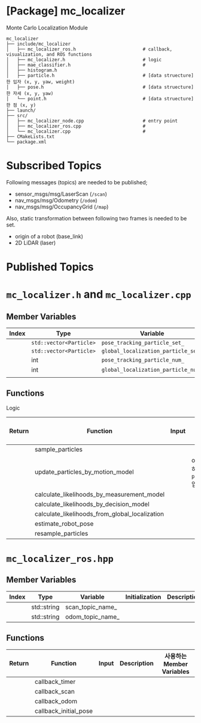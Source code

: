 # [Package] mc_localizer

Monte Carlo Localization Module

    mc_localizer
    ├── include/mc_localizer     
    │   ├── mc_localizer_ros.h                         # callback, visualization, and ROS functions
    │   ├── mc_localizer.h                             # logic
    │   ├── mae_classifier.h                           # 
    │   ├── histogram.h
    │   ├── particle.h                                 # [data struecture] 한 입자 (x, y, yaw, weight)
    │   ├── pose.h                                     # [data struecture] 한 자세 (x, y, yaw)
    │   └── point.h                                    # [data struecture] 한 점 (x, y)
    ├── launch/                            
    ├── src/     
    │   ├── mc_localizer_node.cpp                      # entry point
    │   ├── mc_localizer_ros.cpp                       # 
    │   └── mc_localizer.cpp                           # 
    ├── CMakeLists.txt                             
    └── package.xml    

# Subscribed Topics

Following messages (topics) are needed to be published;

- sensor_msgs/msg/LaserScan (`/scan`)
- nav_msgs/msg/Odometry (`/odom`)
- nav_msgs/msg/OccupancyGrid (`/map`)

Also, static transformation between following two frames is needed to be set.

- origin of a robot (base_link)
- 2D LiDAR (laser)

# Published Topics

# `mc_localizer.h` and `mc_localizer.cpp`

## Member Variables

|Index|Type|Variable|Description|
|---|---|---|---|
||`std::vector<Particle>`|`pose_tracking_particle_set_`||
||`std::vector<Particle>`|`global_localization_particle_set_`||
||int|`pose_tracking_particle_num_`||
||int|`global_localization_particle_num_`||
|||||

## Functions

Logic

|Return|Function|Input|Description|사용하는 Member Variables|
|---|---|---|---|---|
||sample_particles||||
||update_particles_by_motion_model||omnidirectional model을 사용하여 `pose_tracking_particle_set_` 업데이트|||
||calculate_likelihoods_by_measurement_model||||
||calculate_likelihoods_by_decision_model||||
||calculate_likelihoods_from_global_localization||||
||estimate_robot_pose||||
||resample_particles||||

# `mc_localizer_ros.hpp`

## Member Variables

|Index|Type|Variable|Initialization|Description|
|---|---|---|---|---|
||std::string|scan_topic_name_|||
||std::string|odom_topic_name_|||

## Functions

|Return|Function|Input|Description|사용하는 Member Variables|
|---|---|---|---|---|
||callback_timer||||
||callback_scan||||
||callback_odom||||
||callback_initial_pose||||

